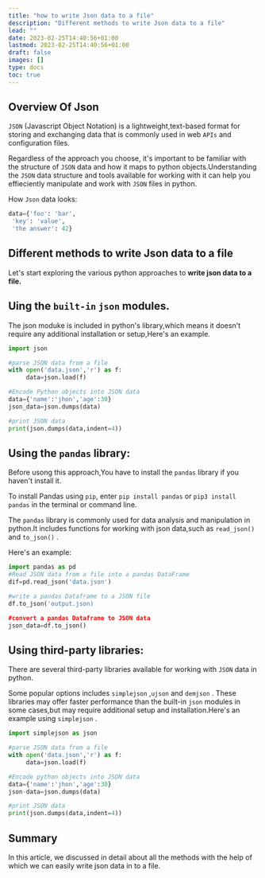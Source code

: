 ```yaml
---
title: "how to write Json data to a file"
description: "Different methods to write Json data to a file"
lead: ""
date: 2023-02-25T14:40:56+01:00
lastmod: 2023-02-25T14:40:56+01:00
draft: false
images: []
type: docs
toc: true
---
```

## Overview Of Json

`JSON` (Javascript Object Notation) is a lightweight,text-based format for storing and exchanging data that is commonly used in web `APIs` and configuration files.

Regardless of the approach you choose, it's important to be familiar with the structure of `JSON` data and how it maps to python objects.Understanding the `JSON` data structure and tools available for working with it can help you effieciently manipulate and work with `JSON` files in python.

How `Json` data looks:

```python
data={'foo': 'bar',
 'key': 'value',
 'the answer': 42}
```

## Different methods to write Json data to a file

Let's start exploring the various python approaches to **write json data to a file.**

## Uing the `built-in` `json` modules.

The json moduke is included in python's library,which means it doesn't require any additional installation or setup,Here's an example.

```python
import json

#parse JSON data from a file
with open('data.json','r') as f:
     data=json.load(f)

#Encode Python objects into JSON data
data={'name':'jhon','age':30}
json_data=json.dumps(data)

#print JSON data
print(json.dumps(data,indent=4))
```

## Using the `pandas` library:

Before usong this approach,You have to install the `pandas` library if you haven't install it.

To install Pandas using `pip`, enter `pip install pandas` or `pip3 install pandas` in the terminal or command line.

The `pandas` library is commonly used for data analysis and manipulation in python.It includes functions for working with json data,such as `read_json()` and `to_json()` .

Here's an example:

```python
import pandas as pd
#Read JSON data from a file into a pandas DataFrame
dif=pd.read_json('data.json')

#write a pandas Dataframe to a JSON file
df.to_json('output.json)

#convert a pandas Dataframe to JSON data
json_data=df.to_json()
```

## Using third-party libraries:

There are several third-party libraries available for working with `JSON`  data in python.

Some popular options includes `simplejson` ,`ujson` and `demjson` . These libraries may offer faster performance than the built-in `json` modules in some cases,but may require additional setup and installation.Here's an example using `simplejson` .

```python
import simplejson as json

#parse JSON data from a file
with open('data.json','r') as f:
     data=json.load(f)

#Encode python objects into JSON data
data={'name':'jhon','age':30}
json-data=json.dumps(data)

#print JSON data
print(json.dumps(data,indent=4))


```

## Summary

In this article, we discussed in detail about all the methods with the help of which we can easily write json data in to a file.
